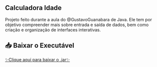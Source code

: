 
## Calculadora Idade 
Projeto feito durante a aula do @GustavoGuanabara de Java. Ele tem por objetivo compreender mais sobre entrada e saída de dados, bem como criação e organização de interfaces interativas.


## 📥 Baixar o Executável
[✨Clique aqui para baixar o .jar✨](https://github.com/ifLauraAlmeida/CalculadoraIdade/tree/main/dist)
